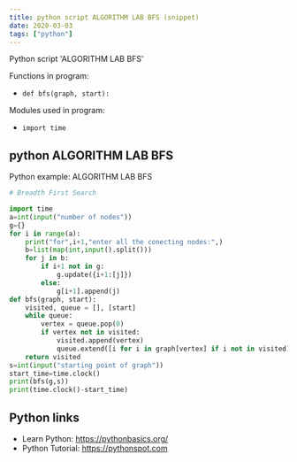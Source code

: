 ```yaml
---
title: python script ALGORITHM LAB BFS (snippet)
date: 2020-03-03
tags: ["python"]
---
```

Python script 'ALGORITHM LAB BFS'

Functions in program: 
* `def bfs(graph, start):`

Modules used in program: 
* `import time`

## python ALGORITHM LAB BFS

Python example: ALGORITHM LAB BFS

```python
# Breadth First Search

import time
a=int(input("number of nodes"))
g={}
for i in range(a):
    print("for",i+1,"enter all the conecting nodes:",)
    b=list(map(int,input().split()))
    for j in b:
        if i+1 not in g:
            g.update({i+1:[j]})
        else:
            g[i+1].append(j)
def bfs(graph, start):
    visited, queue = [], [start]
    while queue:
        vertex = queue.pop(0)
        if vertex not in visited:
            visited.append(vertex)
            queue.extend([i for i in graph[vertex] if i not in visited])
    return visited
s=int(input("starting point of graph"))
start_time=time.clock()
print(bfs(g,s))
print(time.clock()-start_time)


```

## Python links

- Learn Python: https://pythonbasics.org/
- Python Tutorial: https://pythonspot.com

